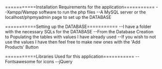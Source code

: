 ===========Installation Requirements for the application===========
--Xampp/Wampp software to run the php files
--A MySQL server or the localhost/phpmyadmin page to set up the DATABASE

===========Setting up the DATABASE===========
--I have a folder with the necessary SQLs for the DATABASE
--From the Database Creation to Populating the tables with values I have already used
--If you wish to not use the values I have then feel free to make new ones with the 'Add Products' Button

===========Libraries Used for this application===========
--Fontsawesome for icons
--jQuery
